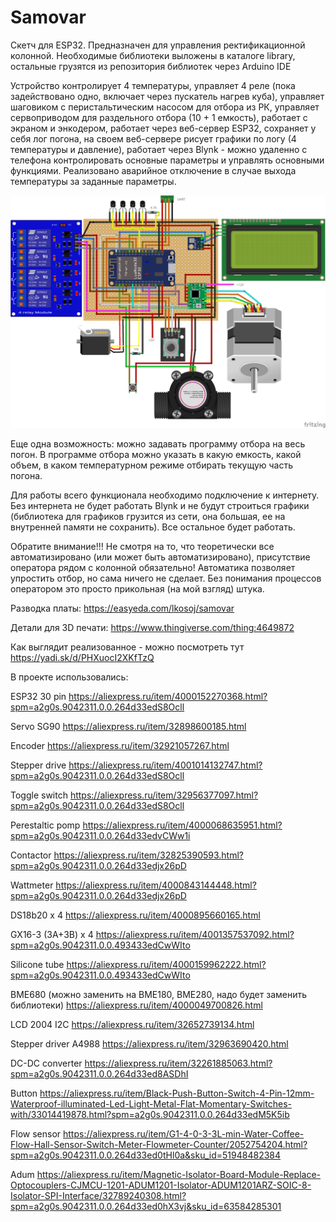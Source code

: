 # Samovar
Скетч для ESP32.
Предназначен для управления ректификационной колонной. Необходимые библиотеки выложены в каталоге library, остальные грузятся из репозитория библиотек через Arduino IDE

Устройство контролирует 4 температуры, управляет 4 реле (пока задействовано одно, включает через пускатель нагрев куба), управляет шаговиком с перистальтическим насосом для отбора из РК, управляет сервоприводом для раздельного отбора (10 + 1 емкость), работает с экраном и энкодером, работает через веб-сервер ESP32, сохраняет у себя лог погона, на своем веб-сервере рисует графики по логу (4 температуры и давление), работает через Blynk  - можно удаленно с телефона контролировать основные параметры и управлять основными функциями. Реализовано аварийное отключение в случае выхода температуры за заданные параметры.

![alt text](https://github.com/LKosoj/Samovar/blob/master/Fritzing%20scheme/Samovar_bb.png)

Еще одна возможность: можно задавать программу отбора на весь погон. В программе отбора можно указать в какую емкость, какой объем, в каком температурном режиме отбирать текущую часть погона.

Для работы всего функционала необходимо подключение к интернету. Без интернета не будет работать Blynk и не будут строиться графики (библиотека для графиков грузится из сети, она большая, ее на внутренней памяти не сохранить). Все остальное будет работать. 

Обратите внимание!!! Не смотря на то, что теоретически все автоматизировано (или может быть автоматизировано), присутствие оператора рядом с колонной обязательно! Автоматика позволяет упростить отбор, но сама ничего не сделает. Без понимания процессов оператором это просто прикольная (на мой взгляд) штука.

Разводка платы: https://easyeda.com/lkosoj/samovar

Детали для 3D печати: https://www.thingiverse.com/thing:4649872

Как выглядит реализованное - можно посмотреть тут https://yadi.sk/d/PHXuocI2XKfTzQ

В проекте использовались:

ESP32 30 pin https://aliexpress.ru/item/4000152270368.html?spm=a2g0s.9042311.0.0.264d33edS8Ocll

Servo SG90 https://aliexpress.ru/item/32898600185.html

Encoder https://aliexpress.ru/item/32921057267.html

Stepper drive https://aliexpress.ru/item/4001014132747.html?spm=a2g0s.9042311.0.0.264d33edS8Ocll

Toggle switch https://aliexpress.ru/item/32956377097.html?spm=a2g0s.9042311.0.0.264d33edS8Ocll

Perestaltic pomp https://aliexpress.ru/item/4000068635951.html?spm=a2g0s.9042311.0.0.264d33edvCWw1i

Contactor https://aliexpress.ru/item/32825390593.html?spm=a2g0s.9042311.0.0.264d33edjx26pD

Wattmeter https://aliexpress.ru/item/4000843144448.html?spm=a2g0s.9042311.0.0.264d33edjx26pD

DS18b20 x 4 https://aliexpress.ru/item/4000895660165.html

GX16-3 (3A+3B) x 4 https://aliexpress.ru/item/4001357537092.html?spm=a2g0s.9042311.0.0.493433edCwWIto

Silicone tube https://aliexpress.ru/item/4000159962222.html?spm=a2g0s.9042311.0.0.493433edCwWIto

BME680 (можно заменить на BME180, BME280, надо будет заменить библиотеки) https://aliexpress.ru/item/4000049700826.html

LCD 2004 I2C https://aliexpress.ru/item/32652739134.html

Stepper driver A4988 https://aliexpress.ru/item/32963690420.html

DC-DC converter https://aliexpress.ru/item/32261885063.html?spm=a2g0s.9042311.0.0.264d33ed8ASDhI

Button https://aliexpress.ru/item/Black-Push-Button-Switch-4-Pin-12mm-Waterproof-illuminated-Led-Light-Metal-Flat-Momentary-Switches-with/33014419878.html?spm=a2g0s.9042311.0.0.264d33edM5K5ib

Flow sensor https://aliexpress.ru/item/G1-4-0-3-3L-min-Water-Coffee-Flow-Hall-Sensor-Switch-Meter-Flowmeter-Counter/2052754204.html?spm=a2g0s.9042311.0.0.264d33ed0tHl0a&sku_id=51948482384

Adum https://aliexpress.ru/item/Magnetic-Isolator-Board-Module-Replace-Optocouplers-CJMCU-1201-ADUM1201-Isolator-ADUM1201ARZ-SOIC-8-Isolator-SPI-Interface/32789240308.html?spm=a2g0s.9042311.0.0.264d33ed0hX3vj&sku_id=63584285301

